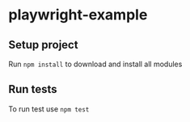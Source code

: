 # playwright-example
## Setup project
Run `npm install` to download and install all modules

## Run tests
To run test use `npm test`